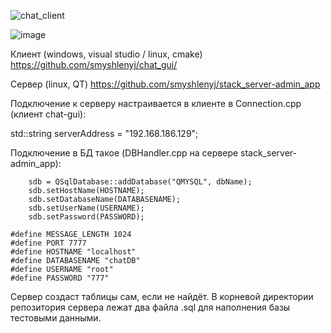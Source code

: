 ![chat_client](https://github.com/smyshlenyj/stack_server_admin_app/assets/103288354/7c966d2b-23eb-416b-8484-041083298368)

![image](https://github.com/smyshlenyj/stack_server_admin_app/assets/103288354/29298f49-0fa5-41cf-8ab4-91bacfe92347)



Клиент (windows, visual studio / linux, cmake) https://github.com/smyshlenyj/chat_gui/

Сервер (linux, QT) https://github.com/smyshlenyj/stack_server-admin_app

Подключение к серверу настраивается в клиенте в Connection.cpp (клиент chat-gui):

std::string serverAddress = "192.168.186.129";

Подключение в БД такое (DBHandler.cpp на сервере stack_server-admin_app):

```
    sdb = QSqlDatabase::addDatabase("QMYSQL", dbName);
    sdb.setHostName(HOSTNAME);
    sdb.setDatabaseName(DATABASENAME);
    sdb.setUserName(USERNAME);
    sdb.setPassword(PASSWORD);

#define MESSAGE_LENGTH 1024
#define PORT 7777
#define HOSTNAME "localhost"
#define DATABASENAME "chatDB"
#define USERNAME "root"
#define PASSWORD "777"
```

Сервер создаст таблицы сам, если не найдёт.
В корневой директории репозитория сервера лежат два файла .sql для наполнения базы тестовыми данными.
